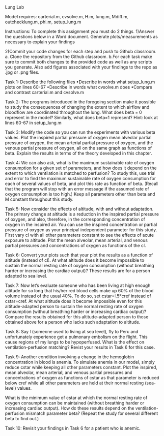 Lung Lab

Model requires: carterial.m, cvsolve.m, H.m, lung.m, Mdiff.m, outchecklung.m, phi.m, setup_lung.m

Instructions: To complete this assignment you must do 2 things. 
1)Answer the questions below in a Word document. Generate plots/measurements as necessary to explain your findings

2)Commit your code changes for each step and push to Github classroom. 
a. Clone the repository from the Github classroom.
b.For each task make sure to commit both changes to the provided code as well as any scripts you generate. Also add figures associated with your findings to the repo as .jpg or .png files.


Task 1: Describe the following files
•Describe in words what setup_lung.m plots on lines 60-67
•Describe in words what cvsolve.m does
•Compare and contrast carterial.m and cvsolve.m


Task 2: The programs introduced in the foregoing section make it possible to study the consequences of changing the extent to which airflow and bloodflow are coordinated throughout the lung. What does beta = 0 represent in the model? Similarly, what does beta=1 represent? Hint: look at lines 60-67 in setup_lung.m


Task 3: Modify the code so you can run the experiments with various beta values. Plot the inspired partial pressure of oxygen mean alveolar partial pressure of oxygen, the mean arterial partial pressure of oxygen, and the venous partial pressure of oxygen, all on the same graph as functions of beta. Explain the results in terms of the theory developed in this chapter.


Task 4: We can also ask, what is the maximum sustainable rate of oxygen consumption for a given set of parameters, and how does it depend on the extent to which ventilation is matched to perfusion? To study this, use trial and error to find the maximum sustainable rate of oxygen consumption for each of several values of beta, and plot this rate as function of beta. (Recall that the program will stop with an error message if the assumed rate of oxygen consumption is too high.) Keep all parameters other than beta and M constant throughout this study.


Task 5: Now consider the effects of altitude, with and without adaptation. The primary change at altitude is a reduction in the inspired partial pressure of oxygen, and also, therefore, in the corresponding concentration of oxygen in the inspired air. You can use the inspired concentration or partial pressure of oxygen as your principal independent parameter for this study. First vary cI with all other parameters constant to see the effects of acute exposure to altitude. Plot the mean alveolar, mean arterial, and venous partial pressures and concentrations of oxygen as functions of the cI.


Task 6: Convert your plots such that your plot the results as a function of altitude (instead of cI). At what altitude does it become impossible to sustain the normal resting rate of oxygen consumption (without breathing harder or increasing the cardiac output)? These results are for a person adapted to sea level.


Task 7: Now let’s evaluate someone who has been living at high enough altitude for so long that his/her red blood cells make up 60% of the blood volume instead of the usual 40%. To do so, set cstar=l.5*cref instead of cstar=cref. At what altitude does it become impossible even for this altitude-adapted person to sustain the normal resting rate of oxygen consumption (without breathing harder or increasing cardiac output)? Compare the results obtained for this altitude-adapted person to those obtained above for a person who lacks such adaptation to altitude.


Task 8: Say I (someone used to living at sea level), fly to Peru and unfortunately experience get a pulmonary embolism on the flight. This cause regions of my lungs to be hypoperfused. What is the effect on ventilation-perfusion matching? Revist your results in Task 6 for this case.


Task 9: Another condition involving a change in the hemoglobin concentration in blood is anemia. To simulate anemia in our model, simply reduce cstar while keeping all other parameters constant. Plot the inspired, mean alveolar, mean arterial, and venous partial pressures and concentrations of oxygen as functions of cstar as that parameter is reduced below cref while all other parameters are held at their normal resting (sea-level) values.

What is the minimum value of cstar at which the normal resting rate of oxygen consumption can be maintained (without breathing harder or increasing cardiac output). How do these results depend on the ventilation-perfusion mismatch parameter beta? (Repeat the study for several different beta to find out.)


Task 10: Revisit your findings in Task 6 for a patient who is anemic.
